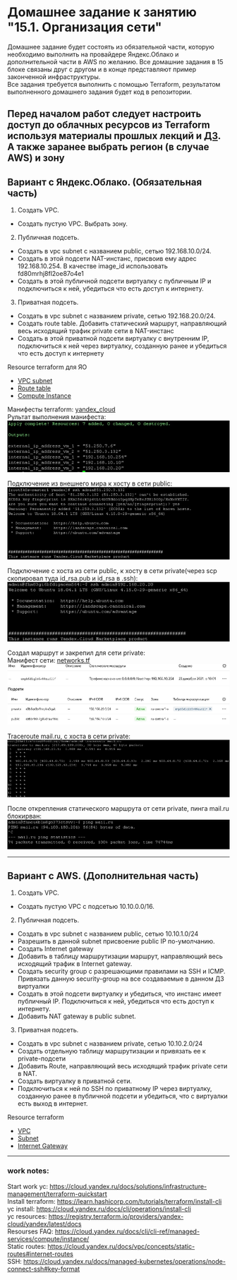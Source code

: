 # Домашнее задание к занятию "15.1. Организация сети"

Домашнее задание будет состоять из обязательной части, которую необходимо выполнить на провайдере Яндекс.Облако и дополнительной части в AWS по желанию. Все домашние задания в 15 блоке связаны друг с другом и в конце представляют пример законченной инфраструктуры.  
Все задания требуется выполнить с помощью Terraform, результатом выполненного домашнего задания будет код в репозитории. 

Перед началом работ следует настроить доступ до облачных ресурсов из Terraform используя материалы прошлых лекций и [ДЗ](https://github.com/netology-code/virt-homeworks/tree/master/07-terraform-02-syntax ). А также заранее выбрать регион (в случае AWS) и зону
---
## Вариант с Яндекс.Облако. (Обязательная часть)

1. Создать VPC.
- Создать пустую VPC. Выбрать зону.
2. Публичная подсеть.
- Создать в vpc subnet с названием public, сетью 192.168.10.0/24.
- Создать в этой подсети NAT-инстанс, присвоив ему адрес 192.168.10.254. В качестве image_id использовать fd80mrhj8fl2oe87o4e1
- Создать в этой публичной подсети виртуалку с публичным IP и подключиться к ней, убедиться что есть доступ к интернету.
3. Приватная подсеть.
- Создать в vpc subnet с названием private, сетью 192.168.20.0/24.
- Создать route table. Добавить статический маршрут, направляющий весь исходящий трафик private сети в NAT-инстанс
- Создать в этой приватной подсети виртуалку с внутренним IP, подключиться к ней через виртуалку, созданную ранее и убедиться что есть доступ к интернету

Resource terraform для ЯО
- [VPC subnet](https://registry.terraform.io/providers/yandex-cloud/yandex/latest/docs/resources/vpc_subnet)
- [Route table](https://registry.terraform.io/providers/yandex-cloud/yandex/latest/docs/resources/vpc_route_table)
- [Compute Instance](https://registry.terraform.io/providers/yandex-cloud/yandex/latest/docs/resources/compute_instance)

Манифесты terraform: [yandex_cloud](https://github.com/murzinvit/15.1_cloud_vpc/tree/main/yandex) </br>
Рультат выполнения манифеста: </br>
![](https://github.com/murzinvit/screen_1/blob/d182afba22863c57b642f7e1aca02900352592e1/YC_terraform_init_ok.jpg) </br>

Подключение из внешнего мира к хосту в сети public: </br>
![](https://github.com/murzinvit/screen_1/blob/d182afba22863c57b642f7e1aca02900352592e1/YC_login_in_vm2_ok.jpg) </br>

Подключение с хоста из сети public, к хосту в сети private(через scp скопировал туда id_rsa.pub и id_rsa в .ssh): </br>
![](https://github.com/murzinvit/screen_1/blob/17e43f2b190007a6a3fd7a4d65d089ec75d6afd1/YC_login_in_vm3_ok.jpg) </br>

Создал маршрут и закрепил для сети private: </br>
Манифест сети: [networks.tf](https://github.com/murzinvit/15.1_cloud_vpc/blob/main/yandex/networks.tf) </br>
![](https://github.com/murzinvit/screen_1/blob/e66fe5197cf9fcd9ec28cc08a56e1ab85fdded5c/YC_static_route_private.jpg) </br>
![](https://github.com/murzinvit/screen_1/blob/f2dd4ad07716b50b75c5c7c8709d1f61133aef84/YC_route_in_net_private.jpg) </br>

Traceroute mail.ru, с хоста в сети private: </br>
![](https://github.com/murzinvit/screen_1/blob/b818440611936d4f34ceab0d6de61f86b6576b66/YC_traceroute_in_vm3.jpg) </br>

После открепления статического маршрута от сети private, пинга mail.ru блокирван: </br>
![](https://github.com/murzinvit/screen_1/blob/d23796a39e446b4696a962d24521cf760bf4fc9d/YC_after_delete_static_route.jpg) </br>


---
## Вариант с  AWS. (Дополнительная часть)

1. Создать VPC.
- Cоздать пустую VPC с подсетью 10.10.0.0/16.
2. Публичная подсеть.
- Создать в vpc subnet с названием public, сетью 10.10.1.0/24
- Разрешить в данной subnet присвоение public IP по-умолчанию. 
- Создать Internet gateway 
- Добавить в таблицу маршрутизации маршрут, направляющий весь исходящий трафик в Internet gateway.
- Создать security group с разрешающими правилами на SSH и ICMP. Привязать данную security-group на все создаваемые в данном ДЗ виртуалки
- Создать в этой подсети виртуалку и убедиться, что инстанс имеет публичный IP. Подключиться к ней, убедиться что есть доступ к интернету.
- Добавить NAT gateway в public subnet.
3. Приватная подсеть.
- Создать в vpc subnet с названием private, сетью 10.10.2.0/24
- Создать отдельную таблицу маршрутизации и привязать ее к private-подсети
- Добавить Route, направляющий весь исходящий трафик private сети в NAT.
- Создать виртуалку в приватной сети.
- Подключиться к ней по SSH по приватному IP через виртуалку, созданную ранее в публичной подсети и убедиться, что с виртуалки есть выход в интернет.

Resource terraform
- [VPC](https://registry.terraform.io/providers/hashicorp/aws/latest/docs/resources/vpc)
- [Subnet](https://registry.terraform.io/providers/hashicorp/aws/latest/docs/resources/subnet)
- [Internet Gateway](https://registry.terraform.io/providers/hashicorp/aws/latest/docs/resources/internet_gateway)

---

### work notes:
Start work yc: https://cloud.yandex.ru/docs/solutions/infrastructure-management/terraform-quickstart </br>
Install terraform: https://learn.hashicorp.com/tutorials/terraform/install-cli </br>
yc install: https://cloud.yandex.ru/docs/cli/operations/install-cli </br>
yc resources: https://registry.terraform.io/providers/yandex-cloud/yandex/latest/docs </br>
Resourses FAQ: https://cloud.yandex.ru/docs/cli/cli-ref/managed-services/compute/instance/ </br>
Static routes: https://cloud.yandex.ru/docs/vpc/concepts/static-routes#internet-routes </br>
SSH:  https://cloud.yandex.ru/docs/managed-kubernetes/operations/node-connect-ssh#key-format </br>
